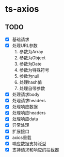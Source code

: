 # ts-axios

## TODO

- [x] 基础请求
- [x] 处理URL参数
  1. 参数为Array
  2. 参数为Object
  3. 参数为Date
  4. 参数为特殊符号
  5. 参数为null
  6. 处理hash值
  7. 处理自带参数
- [x] 处理请求body
- [x] 处理请求headers
- [x] 处理响应数据
- [x] 处理响应headers
- [x] 处理响应data
- [x] 异常处理
- [x] 扩展接口
- [x] axios重载
- [x] 响应数据支持泛型
- [x] 支持请求和响应的拦截器
